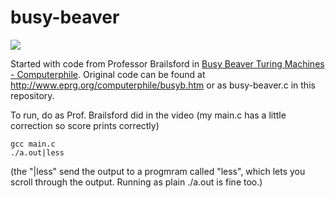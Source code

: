 busy-beaver
===========

<a href="https://www.youtube.com/watch?v=CE8UhcyJS0I"><img src="https://i.ytimg.com/vi/CE8UhcyJS0I/mqdefault.jpg"></img></a>

Started with code from Professor Brailsford in <a href="https://www.youtube.com/watch?v=CE8UhcyJS0I">Busy Beaver Turing Machines - Computerphile</a>. Original code can be found at http://www.eprg.org/computerphile/busyb.htm or as busy-beaver.c in this repository.

To run, do as Prof. Brailsford did in the video (my main.c has a little correction so score prints correctly)

    gcc main.c
    ./a.out|less
    
(the "|less" send the output to a progmram called "less", which lets you scroll through the output. Running as plain ./a.out is fine too.)
